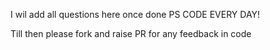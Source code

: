 I wil add all questions here once done
 PS CODE EVERY DAY!

 Till then please fork and raise PR for any feedback in code
